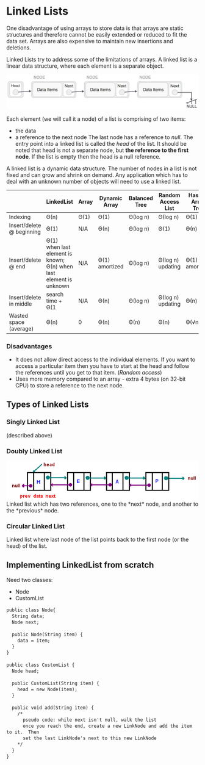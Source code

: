 # Linked Lists

One disadvantage of using arrays to store data is that arrays are static structures and therefore cannot be easily extended or reduced to fit the data set. Arrays are also expensive to maintain new insertions and deletions.

Linked Lists try to address some of the limitations of arrays. A linked list is a linear data structure, where each element is a separate object.

<img src="images/linked_list.jpg">

Each element (we will call it a node) of a list is comprising of two items:
* the data
* a reference to the next node
The last node has a reference to *null*. The entry point into a linked list is called the *head* of the list. It should be noted that head is not a separate node, but **the reference to the first node**. If the list is empty then the head is a null reference.

A linked list is a dynamic data structure. The number of nodes in a list is not fixed and can grow and shrink on demand. Any application which has to deal with an unknown number of objects will need to use a linked list.

|  | LinkedList | Array | Dynamic Array | Balanced Tree | Random Access List | Hashed Array Tree |
|---------------------------|--------------------------------------------------------------------|-------|----------------|---------------|--------------------|-------------------|
| Indexing | Θ(n) | Θ(1) | Θ(1) | Θ(log n) | Θ(log n) | Θ(1) |
| Insert/delete @ beginning | Θ(1) | N/A | Θ(n) | Θ(log n) | Θ(1) | Θ(n) |
| Insert/delete @ end | Θ(1) when last element is known; Θ(n) when last element is unknown | N/A | Θ(1) amortized | Θ(log n) | Θ(log n) updating | Θ(1) amortized |
| Insert/delete in middle | search time + Θ(1 | N/A | Θ(n) | Θ(log n) | Θ(log n) updating | Θ(n) |
| Wasted space (average) | Θ(n) | 0 | Θ(n) | Θ(n) | Θ(n) | Θ(√n) |

### Disadvantages
* It does not allow direct access to the individual elements. If you want to access a particular item then you have to start at the head and follow the references until you get to that item. (*Random access*)
* Uses more memory compared to an array - extra 4 bytes (on 32-bit CPU) to store a reference to the next node.

## Types of Linked Lists
### Singly Linked List
(described above)

### Doubly Linked List
<img src="images/doubly_linked_list.bmp">
Linked list which has two references, one to the *next* node, and another to the *previous* node.

### Circular Linked List
Linked list where last node of the list points back to the first node (or the head) of the list.

## Implementing LinkedList from scratch
Need two classes:
* Node
* CustomList

```
public class Node{
  String data;
  Node next;

  public Node(String item) {
    data = item;
  }
}

public class CustomList {
  Node head;

  public CustomList(String item) {
    head = new Node(item);
  }

  public void add(String item) {
    /*
      pseudo code: while next isn't null, walk the list
      once you reach the end, create a new LinkNode and add the item to it.  Then
      set the last LinkNode's next to this new LinkNode
    */
  }
}
```

